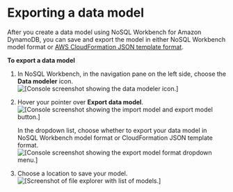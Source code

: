 # Exporting a data model<a name="workbench.Modeler.ExportModel"></a>

After you create a data model using NoSQL Workbench for Amazon DynamoDB, you can save and export the model in either NoSQL Workbench model format or [AWS CloudFormation JSON template format](https://docs.aws.amazon.com/AWSCloudFormation/latest/UserGuide/aws-resource-dynamodb-table.html)\.

**To export a data model**

1. In NoSQL Workbench, in the navigation pane on the left side, choose the **Data modeler** icon\.  
![\[Console screenshot showing the data modeler icon.\]](http://docs.aws.amazon.com/amazondynamodb/latest/developerguide/images/workbench/DesignerChoose.png)

1. Hover your pointer over **Export data model**\.  
![\[Console screenshot showing the import model and export model button.\]](http://docs.aws.amazon.com/amazondynamodb/latest/developerguide/images/workbench/DesignerExportModel.png)

   In the dropdown list, choose whether to export your data model in NoSQL Workbench model format or CloudFormation JSON template format\.  
![\[Console screenshot showing the export model format dropdown menu.\]](http://docs.aws.amazon.com/amazondynamodb/latest/developerguide/images/workbench/DesignerExportModelDropdown.png)

1. Choose a location to save your model\.  
![\[Screenshot of file explorer with list of models.\]](http://docs.aws.amazon.com/amazondynamodb/latest/developerguide/images/workbench/DesignerExportModelSave.png)